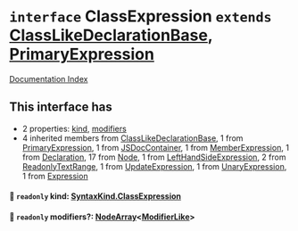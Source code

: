 # `interface` ClassExpression `extends` [ClassLikeDeclarationBase](../interface.ClassLikeDeclarationBase/README.md), [PrimaryExpression](../interface.PrimaryExpression/README.md)

[Documentation Index](../README.md)

## This interface has

- 2 properties:
[kind](#-readonly-kind-syntaxkindclassexpression),
[modifiers](#-readonly-modifiers-nodearraymodifierlike)
- 4 inherited members from [ClassLikeDeclarationBase](../interface.ClassLikeDeclarationBase/README.md), 1 from [PrimaryExpression](../interface.PrimaryExpression/README.md), 1 from [JSDocContainer](../interface.JSDocContainer/README.md), 1 from [MemberExpression](../interface.MemberExpression/README.md), 1 from [Declaration](../interface.Declaration/README.md), 17 from [Node](../interface.Node/README.md), 1 from [LeftHandSideExpression](../interface.LeftHandSideExpression/README.md), 2 from [ReadonlyTextRange](../interface.ReadonlyTextRange/README.md), 1 from [UpdateExpression](../interface.UpdateExpression/README.md), 1 from [UnaryExpression](../interface.UnaryExpression/README.md), 1 from [Expression](../interface.Expression/README.md)


#### 📄 `readonly` kind: [SyntaxKind.ClassExpression](../enum.SyntaxKind/README.md#classexpression--232)



#### 📄 `readonly` modifiers?: [NodeArray](../interface.NodeArray/README.md)\<[ModifierLike](../type.ModifierLike/README.md)>



